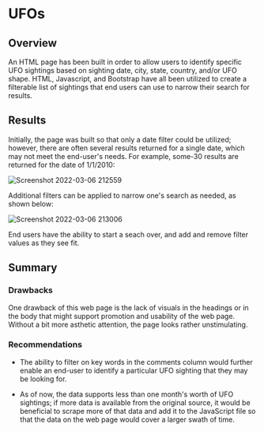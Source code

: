 # UFOs

## Overview

An HTML page has been built in order to allow users to identify specific UFO sightings based on sighting date, city, state, country, and/or UFO shape. HTML, Javascript, and Bootstrap have all been utilized to create a filterable list of sightings that end users can use to narrow their search for results.

## Results

Initially, the page was built so that only a date filter could be utilized; however, there are often several results returned for a single date, which may not meet the end-user's needs. For example, some-30 results are returned for the date of 1/1/2010:

![Screenshot 2022-03-06 212559](https://user-images.githubusercontent.com/94264643/156968467-2855bcb5-9871-4f28-8bad-5b6fcaf3a80b.png)

Additional filters can be applied to narrow one's search as needed, as shown below:

![Screenshot 2022-03-06 213006](https://user-images.githubusercontent.com/94264643/156968534-72811384-83f7-46ef-8e78-5386573c6d07.png)

End users have the ability to start a seach over, and add and remove filter values as they see fit.

## Summary

### Drawbacks
One drawback of this web page is the lack of visuals in the headings or in the body that might support promotion and usability of the web page. Without a bit more asthetic attention, the page looks rather unstimulating.

### Recommendations
 - The ability to filter on key words in the comments column would further enable an end-user to identify a particular UFO sighting that they may be looking for.

 - As of now, the data supports less than one month's worth of UFO sightings; if more data is available from the original source, it would be beneficial to scrape more of that data and add it to the JavaScript file so that the data on the web page would cover a larger swath of time.
